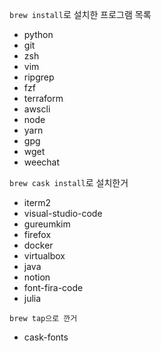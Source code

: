`brew install`로 설치한 프로그램 목록
- python
- git
- zsh
- vim
- ripgrep
- fzf
- terraform
- awscli
- node
- yarn
- gpg
- wget
- weechat

`brew cask install`로 설치한거
- iterm2
- visual-studio-code
- gureumkim
- firefox
- docker
- virtualbox
- java
- notion
- font-fira-code
- julia

`brew tap으로 깐거` 
- cask-fonts
